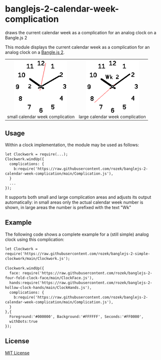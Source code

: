 # banglejs-2-calendar-week-complication #

draws the current calendar week as a complication for an analog clock on a Bangle.js 2

This module displays the current calendar week as a complication for an analog clock on a [Bangle.js 2](https://www.espruino.com/Bangle.js2).

<table>
 <tr valign="top">
   <td align="center"><img src="smallCalendarWeekComplication.png"><br>small calendar week complication</td>
   <td align="center"><img src="largeCalendarWeekComplication.png"><br>large calendar week complication</td>
 </tr>
</table>

## Usage ##

Within a clock implementation, the module may be used as follows:

```
let Clockwork = require(...);
Clockwork.windUp({
  complications: {
    b:require('https://raw.githubusercontent.com/rozek/banglejs-2-calendar-week-complication/main/Complication.js'),
  }
  ...
});
```

It supports both small and large complication areas and adjusts its output automatically: in small areas only the actual calendar week number is shown, in large areas the number is prefixed with the text "Wk"

## Example ##

The following code shows a complete example for a (still simple) analog clock using this complication:

```
let Clockwork = require('https://raw.githubusercontent.com/rozek/banglejs-2-simple-clockwork/main/Clockwork.js');

Clockwork.windUp({
  face: require('https://raw.githubusercontent.com/rozek/banglejs-2-four-fold-clock-face/main/ClockFace.js'),
  hands:require('https://raw.githubusercontent.com/rozek/banglejs-2-hollow-clock-hands/main/ClockHands.js'),
  complications: {
    b:require('https://raw.githubusercontent.com/rozek/banglejs-2-calendar-week-complication/main/Complication.js'),
  }
},{
  Foreground:'#000000', Background:'#FFFFFF', Seconds:'#FF0000',
  withDots:true
});
```

## License ##

[MIT License](LICENSE.md)
